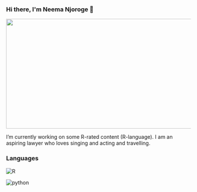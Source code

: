  ### Hi there, I'm Neema Njoroge 👋

<div align="center">
  <img src="https://media.giphy.com/media/iz6U2S8aF7OUmKhCX2/giphy.gif" width="600" height="300"/>
</div>


 I’m currently working on some R-rated content (R-language). I am an aspiring lawyer who loves singing and acting and travelling.
 
### Languages
![R](https://img.shields.io/badge/R-276DC3?style=for-the-badge&logo=r&logoColor=white)

![python](https://img.shields.io/badge/python-c51b8a?style=for-the-badge&logo=r&logoColor=white)

